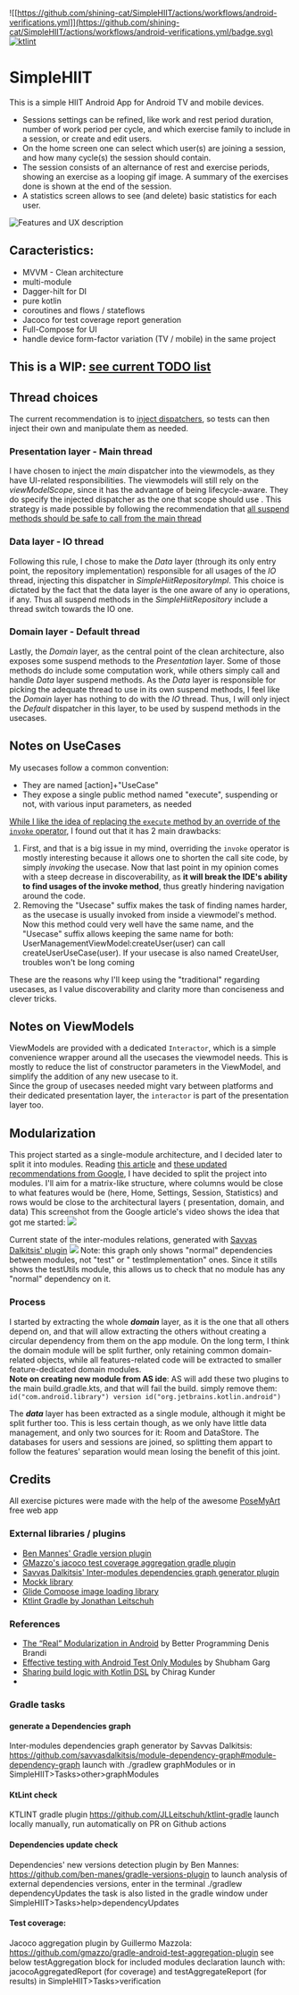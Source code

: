 ![[https://github.com/shining-cat/SimpleHIIT/actions/workflows/android-verifications.yml]](https://github.com/shining-cat/SimpleHIIT/actions/workflows/android-verifications.yml/badge.svg)
[![ktlint](https://img.shields.io/badge/ktlint%20code--style-%E2%9D%A4-FF4081)](https://pinterest.github.io/ktlint/)

# SimpleHIIT

This is a simple HIIT Android App for Android TV and mobile devices.

* Sessions settings can be refined, like work and rest period duration, number of work period per
  cycle, and which exercise family to include in a session, or create and edit users.
* On the home screen one can select which user(s) are joining a session, and how many cycle(s) the
  session should contain.
* The session consists of an alternance of rest and exercise periods, showing an exercise as a
  looping gif image. A summary of the exercises done is shown at the end of the session.
* A statistics screen allows to see (and delete) basic statistics for each user.

![Features and UX description](simpleHIIT_UX_description.png)

## Caracteristics:

* MVVM - Clean architecture
* multi-module
* Dagger-hilt for DI
* pure kotlin
* coroutines and flows / stateflows
* Jacoco for test coverage report generation
* Full-Compose for UI
* handle device form-factor variation (TV / mobile) in the same project

## This is a WIP: [see current TODO list](https://github.com/shining-cat/SimpleHIIT/blob/master/TODO.md)

## Thread choices

The current recommendation is
to [inject dispatchers](https://developer.android.com/kotlin/coroutines/coroutines-best-practices#inject-dispatchers),
so tests can then inject their own and manipulate them as needed.

### Presentation layer - Main thread

I have chosen to inject the _main_ dispatcher into the viewmodels, as they have UI-related
responsibilities.
The viewmodels will still rely on the _viewModelScope_, since it has the advantage of being
lifecycle-aware. They do specify the injected dispatcher as the one that scope should use .
This strategy is made possible by following the recommendation
that [all suspend methods should be safe to call from the main thread](https://developer.android.com/kotlin/coroutines/coroutines-best-practices#main-safe)

### Data layer - IO thread

Following this rule, I chose to make the _Data_ layer (through its only entry point, the repository
implementation) responsible for all usages of the _IO_ thread, injecting this dispatcher in
_SimpleHiitRepositoryImpl_. This choice is dictated by the fact that the data layer is the one aware
of any io operations, if any.
Thus all suspend methods in the _SimpleHiitRepository_ include a thread switch towards the IO one.

### Domain layer - Default thread

Lastly, the _Domain_ layer, as the central point of the clean architecture, also exposes some
suspend methods to the _Presentation_ layer. Some of those methods do include some computation work,
while others simply call and handle _Data_ layer suspend methods. As the _Data_ layer is responsible
for picking the adequate thread to use in its own suspend methods, I feel like the _Domain_ layer
has nothing to do with the _IO_ thread. Thus, I will only inject the _Default_ dispatcher in this
layer, to be used by suspend methods in the usecases.

## Notes on UseCases

My usecases follow a common convention:

* They are named [action]+"UseCase"
* They expose a single public method named "execute", suspending or not, with various input
  parameters, as needed<br/>

[While I like the idea of replacing the `execute` method by an override of the
`invoke` operator](https://chrynan.codes/invoking-usecases-the-kotlin-way/), I found out that it has
2 main drawbacks:

1. First, and that is a big issue in my mind, overriding the `invoke` operator is mostly interesting
   because it allows one to shorten the call site code, by simply _invoking_ the usecase.
   Now that last point in my opinion comes with a steep decrease in discoverability, as **it will
   break the IDE's ability to find usages of the invoke method**, thus greatly hindering navigation
   around the code.
2. Removing the "Usecase" suffix makes the task of finding names harder, as the usecase is usually
   invoked from inside a viewmodel's method. Now this method could very well have the same name, and
   the "Usecase" suffix allows keeping the same name for both:
   UserManagementViewModel:createUser(user) can call createUserUseCase(user). If your usecase is
   also named CreateUser, troubles won't be long coming

These are the reasons why I'll keep using the "traditional" regarding usecases, as I value
discoverability and clarity more than conciseness and clever tricks.

## Notes on ViewModels

ViewModels are provided with a dedicated `Interactor`, which is a simple convenience wrapper around
all the usecases the viewmodel needs.
This is mostly to reduce the list of constructor parameters in the ViewModel, and simplify the
addition of any new usecase to it.<br/>
Since the group of usecases needed might vary between platforms and their dedicated presentation
layer, the `interactor` is part of the presentation layer too.

## Modularization

This project started as a single-module architecture, and I decided later to split it into modules.
Reading [this article](https://betterprogramming.pub/the-real-clean-architecture-in-android-modularization-e26940fd0a23)
and [these updated recommendations from Google](https://developer.android.com/topic/modularization/patterns),
I have decided to split the project into modules.
I'll aim for a matrix-like structure, where columns would be close to what features would be (here,
Home, Settings, Session, Statistics) and rows would be close to the architectural layers (
presentation, domain, and data)
This screenshot from the Google article's video shows the idea that got me
started: ![](modules_matrix.png)

Current state of the inter-modules relations, generated
with [Savvas Dalkitsis' plugin](https://github.com/savvasdalkitsis/module-dependency-graph#module-dependency-graph)
![](project_dependencies_graph.png)
Note: this graph only shows "normal" dependencies between modules, not "test" or "
testImplementation" ones. Since it stills shows the testUtils module,
this allows us to check that no module has any "normal" dependency on it.

### Process

I started by extracting the whole **_domain_** layer, as it is the one that all others depend on,
and that will allow extracting the others without creating a circular dependency from them on the
app module.
On the long term, I think the domain module will be split further, only retaining common
domain-related objects, while all features-related code will be extracted to smaller
feature-dedicated domain modules.<br/>
**Note on creating new module from AS ide**: AS will add these two plugins to the main
build.gradle.kts, and that will fail the build. simply remove them: `id("com.android.library") version
id("org.jetbrains.kotlin.android")`

The _**data**_ layer has been extracted as a single module, although it might be split further too.
This is less certain though, as we only have little data management, and only two sources for it:
Room and DataStore. The databases for users and sessions are joined, so splitting them appart to
follow the features' separation would mean losing the benefit of this joint.<br/>

## Credits

All exercise pictures were made with the help of the awesome [PoseMyArt](https://app.posemy.art/)
free web app

### External libraries / plugins

* [Ben Mannes' Gradle version plugin](https://github.com/ben-manes/gradle-versions-plugin#gradle-versions-plugin)
* [GMazzo's jacoco test coverage aggregation gradle plugin](https://github.com/gmazzo/gradle-android-test-aggregation-plugin#gradle-android-test-aggregation-plugin)
* [Savvas Dalkitsis' Inter-modules dependencies graph generator plugin](https://github.com/savvasdalkitsis/module-dependency-graph#module-dependency-graph)
* [Mockk library](https://mockk.io/)
* [Glide Compose image loading library](https://github.com/bumptech/glide)
* [Ktlint Gradle by Jonathan Leitschuh](https://github.com/JLLeitschuh/ktlint-gradle)

### References

* [The “Real” Modularization in Android](https://betterprogramming.pub/the-real-clean-architecture-in-android-modularization-e26940fd0a23)
  by Better Programming
  Denis Brandi
* [Effective testing with Android Test Only Modules](https://proandroiddev.com/effective-testing-with-android-test-only-modules-3164ed9b20a0)
  by Shubham Garg
* [Sharing build logic with Kotlin DSL](https://proandroiddev.com/sharing-build-logic-with-kotlin-dsl-203274f73013)
  by Chirag Kunder
*

### Gradle tasks

#### generate a Dependencies graph

Inter-modules dependencies graph generator by Savvas
Dalkitsis: https://github.com/savvasdalkitsis/module-dependency-graph#module-dependency-graph
launch with ./gradlew graphModules or in SimpleHIIT>Tasks>other>graphModules

#### KtLint check

KTLINT gradle plugin https://github.com/JLLeitschuh/ktlint-gradle
launch locally manually, run automatically on PR on Github actions

#### Dependencies update check

Dependencies' new versions detection plugin by Ben
Mannes: https://github.com/ben-manes/gradle-versions-plugin
to launch analysis of external dependencies versions, enter in the terminal ./gradlew
dependencyUpdates
the task is also listed in the gradle window under SimpleHIIT>Tasks>help>dependencyUpdates

#### Test coverage:

Jacoco aggregation plugin by Guillermo
Mazzola: https://github.com/gmazzo/gradle-android-test-aggregation-plugin
see below testAggregation block for included modules declaration
launch with: jacocoAggregatedReport (for coverage) and testAggregateReport (for results) in
SimpleHIIT>Tasks>verification
